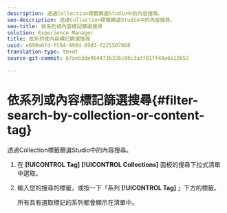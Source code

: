 ```yaml
---
description: 透過Collection標籤篩選Studio中的內容搜尋。
seo-description: 透過Collection標籤篩選Studio中的內容搜尋。
seo-title: 依系列或內容標記篩選搜尋
solution: Experience Manager
title: 依系列或內容標記篩選搜尋
uuid: e690a6fd-f584-490d-89d3-f225507668
translation-type: tm+mt
source-git-commit: 67aeb3de964473b326c88c3a3f81ff48a6a12652

---
```



# 依系列或內容標記篩選搜尋{#filter-search-by-collection-or-content-tag}

透過Collection標籤篩選Studio中的內容搜尋。

1. 在 **[!UICONTROL Tag]** **[!UICONTROL Collections]** 面板的搜尋下拉式清單中選取。
1. 輸入您的搜尋的標籤，或按一下「系列 **[!UICONTROL Tag]** 」下方的標籤。

   所有具有選取標記的系列都會顯示在清單中。
